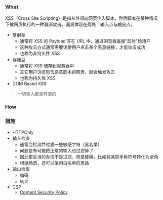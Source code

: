 ### What
XSS（Cross Site Scripting）是指从外部向网页注入脚本，然后脚本在某种情况下被网页执行的一种漏洞攻击。漏洞体现在两处：输入点与输出点。

- 反射型
  + 通常将 XSS 的 Payload 写在 URL 中，通过浏览器直接“反射”给用户
  + 这种攻击方式通常需要诱使用户点击某个恶意链接，才能攻击成功
  + 也称为非持久性 XSS
- 存储型
  + 通常将 XSS 储存到服务器中
  + 其它用户浏览包含恶意脚本的网页，就会触发攻击
  + 也称为持久性 XSS
- DOM Based XSS

> 一切输入都是有害的


### How

### 措施
- HTTPOnly
- 输入检查
  + 通常会检测并过滤一些敏感字符（黑名单）
  + 问题是有可能把正常的输入也过滤掉了
  + 因此更妥当的办法不是过滤，而是替换，比如将某些半角符号转化为全角
  + 根据场景，还可以采用白名单的思路
- 输出检查
  + 编码
  + 转义
- CSP
  + [Content Security Policy](https://jaq.alibaba.com/community/art/show?articleid=518)